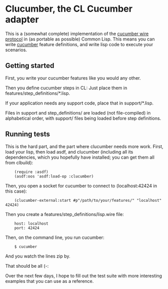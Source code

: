 Clucumber, the CL Cucumber adapter
==================================

This is a (somewhat complete) implementation of the [cucumber wire
protocol](http://wiki.github.com/aslakhellesoy/cucumber/wire-protocol) in (as portable as possible) Common Lisp. This means you can
write [cucumber](http://cukes.info/) feature definitions, and write lisp code to execute
your scenarios.

Getting started
---------------

First, you write your cucumber features like you would any other.

Then you define cucumber steps in CL: Just place them in
features/step_definitions/*.lisp.

If your application needs any support code, place that in
support/*.lisp.

Files in support and step_definitions/ are loaded (not file-compiled)
in alphabetical order, with support/ files being loaded before step
definitions.

Running tests
-------------

This is the hard part, and the part where clucumber needs more
work. First, load your lisp, then load asdf, and clucumber (including
all its dependencies, which you hopefully have installed; you can get
them all from clbuild):

        (require :asdf)
        (asdf:oos 'asdf:load-op :clucumber)

Then, you open a socket for cucumber to connect to (localhost:42424 in this case):

        (clucumber-external:start #p"/path/to/your/features/" "localhost" 42424)

Then you create a features/step_definitions/lisp.wire file:

        host: localhost
        port: 42424

Then, on the command line, you run cucumber:

        $ cucumber

And you watch the lines zip by.

That should be all (-:

Over the next few days, I hope to fill out the test suite with more
interesting examples that you can use as a reference.
